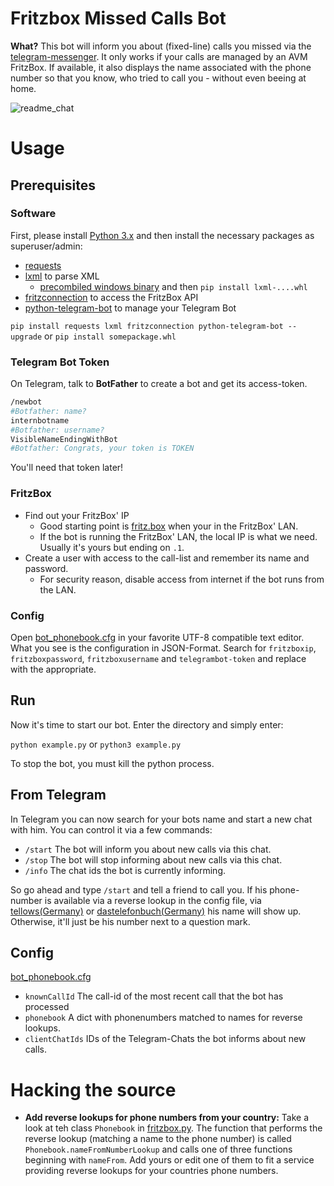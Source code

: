 # Fritzbox Missed Calls Bot
**What?** This bot will inform you about (fixed-line) calls you missed via the [telegram-messenger](https://telegram.org/).
It only works if your calls are managed by an AVM FritzBox. If available, it also displays the name associated with the phone number so that you know, who tried to call you - without even beeing at home.

![readme_chat](https://cloud.githubusercontent.com/assets/8362046/20415123/9ce2f028-ad36-11e6-84f4-8e4ae5699d15.jpg)

# Usage
## Prerequisites
### Software
First, please install [Python 3.x](https://www.python.org/downloads/) and then install the necessary packages as superuser/admin:

- [requests]()
- [lxml](https://github.com/lxml/lxml) to parse XML
  - [precombiled windows binary](http://www.lfd.uci.edu/~gohlke/pythonlibs/#lxml) and then `pip install lxml-....whl`
- [fritzconnection](https://github.com/kbr/fritzconnection) to access the FritzBox API
- [python-telegram-bot](https://github.com/python-telegram-bot/python-telegram-bot) to manage your Telegram Bot

`pip install requests lxml fritzconnection python-telegram-bot --upgrade` or `pip install somepackage.whl`

### Telegram Bot Token
On Telegram, talk to **BotFather** to create a bot and get its access-token.

```bash
/newbot
#Botfather: name?
internbotname
#Botfather: username?
VisibleNameEndingWithBot
#Botfather: Congrats, your token is TOKEN
```

You'll need that token later!

### FritzBox
- Find out your FritzBox' IP
  - Good starting point is [fritz.box](fritz.box) when your in the FritzBox' LAN.
  - If the bot is running the FritzBox' LAN, the local IP is what we need. Usually it's yours but ending on `.1`.
- Create a user with access to the call-list and remember its name and password.
  - For security reason, disable access from internet if the bot runs from the LAN.

### Config
Open [bot_phonebook.cfg](./bot_phonebook.cfg) in your favorite UTF-8 compatible text editor.
What you see is the configuration in JSON-Format. Search for `fritzboxip`, `fritzboxpassword`, `fritzboxusername` and `telegrambot-token` and replace with the appropriate.

## Run
Now it's time to start our bot. Enter the directory and simply enter:

`python example.py` or `python3 example.py`

To stop the bot, you must kill the python process.


## From Telegram
In Telegram you can now search for your bots name and start a new chat with him.
You can control it via a few commands:
- `/start` The bot will inform you about new calls via this chat.
- `/stop` The bot will stop informing about new calls via this chat.
- `/info` The chat ids the bot is currently informing.

So go ahead and type `/start` and tell a friend to call you. If his phone-number
is available via a reverse lookup in the config file, via [tellows(Germany)](tellows.de) or
[dastelefonbuch(Germany)](dastelefonbuch.de) his name will show up.
Otherwise, it'll just be his number next to a question mark.

## Config
[bot_phonebook.cfg](./bot_phonebook.cfg)

- `knownCallId` The call-id of the most recent call that the bot has processed
- `phonebook` A dict with phonenumbers matched to names for reverse lookups.
- `clientChatIds` IDs of the Telegram-Chats the bot informs about new calls.

# Hacking the source
- **Add reverse lookups for phone numbers from your country:** Take a look at teh class `Phonebook` in [fritzbox.py](/fritzbotcallinfo/fritzbox.py). The function that performs the reverse lookup (matching a name to the phone number) is called `Phonebook.nameFromNumberLookup` and calls one of three functions beginning with `nameFrom`. Add yours or edit one of them to fit a service providing reverse lookups for your countries phone numbers. 
